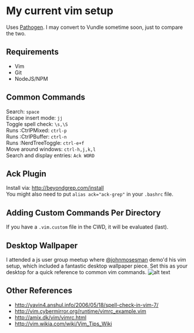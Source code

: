 # My current vim setup

Uses [Pathogen](https://github.com/tpope/vim-pathogen).  I may convert to Vundle sometime soon, just to compare the two.

## Requirements
* Vim
* Git
* NodeJS/NPM

## Common Commands
Search: `space` <br>
Escape insert mode: `jj` <br>
Toggle spell check: `\s,\S` <br>
Runs :CtrlPMixed: `ctrl-p` <br>
Runs :CtrlPBuffer: `ctrl-n` <br>
Runs :NerdTreeToggle: `ctrl-e+f` <br>
Move around windows: `ctrl-h,j,k,l` <br>
Search and display entries: `Ack WORD` <br>

## Ack Plugin
Install via: http://beyondgrep.com/install <br>
You might also need to put `alias ack="ack-grep"` in your `.bashrc` file.

## Adding Custom Commands Per Directory
If you have a `.vim.custom` file in the CWD, it will be evaluated (last).

## Desktop Wallpaper
I attended a js user group meetup where [@johnmosesman](https://twitter.com/johnmosesman/status/602852544952467456) demo'd his vim setup, which included a fantastic desktop wallpaper piece.  Set this as your desktop for a quick reference to common vim commands.
![alt text](img/vimgbfullsize.png?raw=true)

## Other References

* http://yavin4.anshul.info/2006/05/18/spell-check-in-vim-7/
* http://vim.cybermirror.org/runtime/vimrc_example.vim
* http://amix.dk/vim/vimrc.html
* http://vim.wikia.com/wiki/Vim_Tips_Wiki
